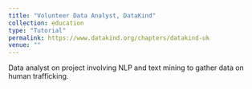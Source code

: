 ```yaml
---
title: "Volunteer Data Analyst, DataKind"
collection: education
type: "Tutorial"
permalink: https://www.datakind.org/chapters/datakind-uk
venue: ""
---
```


Data analyst on project involving NLP and text mining to gather data on human trafficking. 
